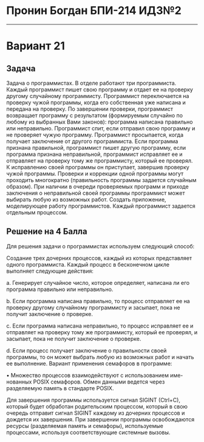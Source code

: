 # Пронин Богдан БПИ-214 ИДЗ№2
___
# Вариант 21
##  Задача
Задача о программистах. В отделе работают три программиста. Каждый программист пишет свою программу и отдает ее на проверку другому случайному программисту. Программист переключается на проверку чужой программы, когда его собственная уже написана и передана на проверку. По завершении проверки, программист возвращает программу с результатом (формируемым случайно по любому из выбранных Вами законов): программа написана правильно или неправильно. Программист спит, если отправил свою программу и не проверяет чужую программу. Программист просыпается, когда получает заключение от другого программиста. Если программа признана правильной, программист пишет другую программу, если программа признана неправильной, программист исправляет ее и отправляет на проверку тому же программисту, который ее проверял. К исправлению своей программы он приступает, завершив проверку чужой программы. Проверки и коррекции одной программы могут проходить многократно (правильность программы задается случайным образом). При наличии в очереди проверяемых программ и приходе заключения о неправильной своей программы программист может выбирать любую из возможных работ. Создать приложение, моделирующее работу программистов. Каждый программист задается отдельным процессом.
##  Решение на 4 Балла
Для решения задачи о программистах используем следующий способ: 

Создание трех дочерних процессов, каждый из которых представляет одного программиста. Каждый процесс в бесконечном цикле выполняет следующие действия: 

a. Генерирует случайное число, которое определяет, написана ли его программа правильно или неправильно. 

b. Если программа написана правильно, то процесс отправляет ее на проверку другому случайному программисту и засыпает, пока не получит заключение о проверке. 

c. Если программа написана неправильно, то процесс исправляет ее и отправляет на проверку тому же программисту, который ее проверял, и засыпает, пока не получит заключение о проверке.

d. Если процесс получает заключение о правильности своей программы, то он может выбрать любую из возможных работ и начать ее выполнение. 
Вариант применения семафоров в программе:

•	Множество процессов взаимодействуют с использованием име- нованных POSIX семафоров. Обмен данными ведется через разделяемую память в стандарте POSIX. 

Для завершения программы используется сигнал SIGINT (Ctrl+C), который будет обработан родительским процессом, который в свою очередь отправит сигнал SIGINT каждому из дочерних процессов и дождется их завершения. При завершении программы освобождаются ресурсы (разделяемая память и семафоры), используемые процессами, используя соответствующие системные вызовы. 

